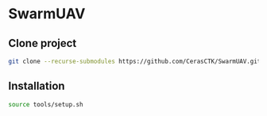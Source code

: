 # SwarmUAV

## Clone project

```bash
git clone --recurse-submodules https://github.com/CerasCTK/SwarmUAV.git
```

## Installation

```bash
source tools/setup.sh
```
